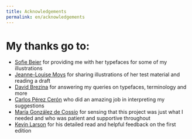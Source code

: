 ```yaml
---
title: Acknowledgements
permalink: en/acknowledgements
---
```

# My thanks go to:
- [Sofie Beier](https://royaldanishacademy.com/employee/sofie-beier) for providing me with her typefaces for some of my illustrations
- [Jeanne-Louise Moys](https://ahc.leeds.ac.uk/staff/4287/dr-jeanne-louise-moys) for sharing illustrations of her test material and reading a draft
- [David Brezina](https://www.mrbrezina.com/) for answering my queries on typefaces, terminology and more
- [Carlos Pérez Cerón](https://www.researchgate.net/profile/Carlos-Perez-Ceron) who did an amazing job in interpreting my suggestions
- [María González de Cossío](https://www.linkedin.com/in/maria-gonzalez-de-cossío-a1272b76) for sensing that this project was just what I needed and who was patient and supportive throughout
- [Kevin Larson](https://www.microsoft.com/en-us/research/people/kevlar/) for his detailed read and helpful feedback on the first edition